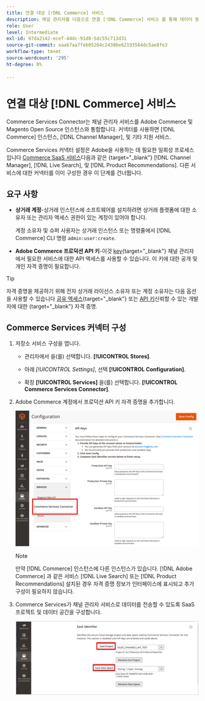 ```yaml
---
title: 연결 대상 [!DNL Commerce] 서비스
description: 채널 관리자를 다음으로 연결 [!DNL Commerce] 서비스 를 통해 데이터 동기화 및 통신 가능 [!DNL Commerce] 인스턴스, 채널 관리자 및 기타 지원 서비스.
role: User
level: Intermediate
exl-id: 97da2142-ecef-44dc-91d8-5dc55c713d31
source-git-commit: aaab7aa7feb05264c24386e62193564dc5ae8fe3
workflow-type: tm+mt
source-wordcount: '295'
ht-degree: 0%

---
```



# 연결 대상 [!DNL Commerce] 서비스

Commerce Services Connector는 채널 관리자 서비스를 Adobe Commerce 및 Magento Open Source 인스턴스와 통합합니다. 커넥터를 사용하면 [!DNL Commerce] 인스턴스, [!DNL Channel Manager], 및 기타 지원 서비스.

Commerce Services 커넥터 설정은 Adobe을 사용하는 데 필요한 일회성 프로세스입니다 [Commerce SaaS 서비스](https://experienceleague.adobe.com/docs/commerce-merchant-services/user-guides/home.html)다음과 같은 {target=&quot;_blank&quot;} [!DNL Channel Manager], [!DNL Live Search], 및 [!DNL Product Recommendations]. 다른 서비스에 대한 커넥터를 이미 구성한 경우 이 단계를 건너뜁니다.

## 요구 사항

- **상거래 계정**-상거래 인스턴스에 소프트웨어를 설치하려면 상거래 플랫폼에 대한 소유자 또는 관리자 액세스 권한이 있는 계정이 있어야 합니다.

   계정 소유자 및 슈퍼 사용자는 상거래 인스턴스 또는 명령줄에서 [!DNL Commerce] CLI 명령 `admin:user:create`.

- **Adobe Commerce 프로덕션 API 키**-이것 [key](https://docs.magento.com/user-guide/system/saas.html#apikey){target=&quot;_blank&quot;} 채널 관리자에서 필요한 서비스에 대한 API 액세스를 사용할 수 있습니다. 이 키에 대한 공개 및 개인 자격 증명이 필요합니다.

>[!TIP]
>
>자격 증명을 제공하기 위해 전자 상거래 라이선스 소유자 또는 계정 소유자는 다음 옵션을 사용할 수 있습니다 [공유 액세스](https://docs.magento.com/user-guide/magento/magento-account-share.html){target=&quot;_blank&quot;} 또는 [API 키](https://docs.magento.com/user-guide/system/saas.html#apikey)신뢰할 수 있는 개발자에 대한 {target=&quot;_blank&quot;} 자격 증명.

## Commerce Services 커넥터 구성

1. 저장소 서비스 구성을 엽니다.

   - 관리자에서 을(를) 선택합니다. **[!UICONTROL Stores]**.

   - 아래 *[!UICONTROL Settings]*, 선택 **[!UICONTROL Configuration]**.

   - 확장 **[!UICONTROL Services]** 을(를) 선택합니다. **[!UICONTROL Commerce Services Connector]**.

1. Adobe Commerce 계정에서 프로덕션 API 키 자격 증명을 추가합니다.

   ![[!DNL Commerce Service Connector] 의 서비스 [!DNL Admin] 보기](assets/commerce-services-connector-admin-service-view.png)


   >[!NOTE]
   >
   > 만약 [!DNL Commerce] 인스턴스에 다른 인스턴스가 있습니다. [!DNL Adobe Commerce] 과 같은 서비스 [!DNL Live Search] 또는 [!DNL Product Recommendations] 설치된 경우 자격 증명 정보가 인터페이스에 표시되고 추가 구성이 필요하지 않습니다.

1. Commerce Services가 채널 관리자 서비스로 데이터를 전송할 수 있도록 SaaS 프로젝트 및 데이터 공간을 구성합니다.

   ![[!DNL Commerce Service Connector] 에서 SaaS 식별자 구성 [!DNL Admin] 보기](assets/commerce-services-connector-saas-config.png)

